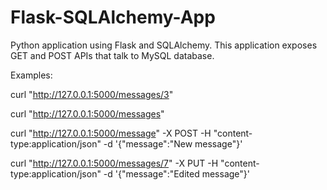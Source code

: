 Flask-SQLAlchemy-App
====================

Python application using Flask and SQLAlchemy. This application exposes GET and POST APIs that talk to MySQL database.

Examples:

curl "http://127.0.0.1:5000/messages/3" 

curl "http://127.0.0.1:5000/messages"

curl "http://127.0.0.1:5000/message" -X POST -H "content-type:application/json" -d '{"message":"New message"}'

curl "http://127.0.0.1:5000/messages/7" -X PUT -H "content-type:application/json" -d '{"message":"Edited message"}'
